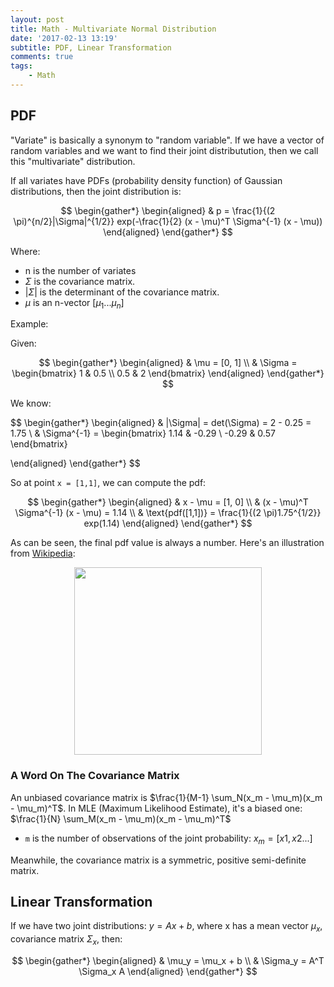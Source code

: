 ```yaml
---
layout: post
title: Math - Multivariate Normal Distribution
date: '2017-02-13 13:19'
subtitle: PDF, Linear Transformation
comments: true
tags:
    - Math
---
```


## PDF

"Variate" is basically a synonym to "random variable". If we have a vector of random variables and we want to find their joint distributution, then we call this "multivariate" distribution.

If all variates have PDFs (probability density function) of Gaussian distributions, then the joint distribution is:

$$
\begin{gather*}
\begin{aligned}
& p = \frac{1}{(2 \pi)^{n/2}|\Sigma|^{1/2}} exp(-\frac{1}{2} (x - \mu)^T \Sigma^{-1} (x - \mu))
\end{aligned}
\end{gather*}
$$

Where:

- n is the number of variates
- $\Sigma$ is the covariance matrix.
- $|\Sigma|$ is the determinant of the covariance matrix.
- $\mu$ is an n-vector $[\mu_1 ... \mu_n]$

Example:

Given:

$$
\begin{gather*}
\begin{aligned}
& \mu = [0, 1]
\\
& \Sigma =
\begin{bmatrix}
1 & 0.5 \\
0.5 & 2
\end{bmatrix}
\end{aligned}
\end{gather*}
$$

We know:

$$
\begin{gather*}
\begin{aligned}
& |\Sigma| = det(\Sigma) = 2 - 0.25 = 1.75
\\
& \Sigma^{-1} = \begin{bmatrix}
1.14 & -0.29 \\
-0.29 & 0.57
\end{bmatrix}

\end{aligned}
\end{gather*}
$$

So at point `x = [1,1]`, we can compute the pdf:

$$
\begin{gather*}
\begin{aligned}
& x - \mu = [1, 0]
\\
& (x - \mu)^T \Sigma^{-1} (x - \mu) = 1.14
\\
& \text{pdf([1,1])} =  \frac{1}{(2 \pi)1.75^{1/2}} exp(1.14)
\end{aligned}
\end{gather*}
$$

As can be seen, the final pdf value is always a number. Here's an illustration from [Wikipedia](https://en.wikipedia.org/wiki/Multivariate_normal_distribution#/media/File:MultivariateNormal.png):

<div style="text-align: center;">
    <p align="center">
       <figure>
            <img src="https://github.com/user-attachments/assets/f47c173d-3dcd-4095-a05f-bbbd49bf5159" height="300" alt=""/>
       </figure>
    </p>
</div>

### A Word On The Covariance Matrix

An unbiased covariance matrix is $\frac{1}{M-1} \sum_N(x_m - \mu_m)(x_m - \mu_m)^T$. In MLE (Maximum Likelihood Estimate), it's a biased one: $\frac{1}{N} \sum_M(x_m - \mu_m)(x_m - \mu_m)^T$

- `m` is the number of observations of the joint probability: $x_m = [x1, x2 ...]$

Meanwhile, the covariance matrix is a symmetric, positive semi-definite matrix.

## Linear Transformation

If we have two joint distributions: $y = Ax + b$, where x has a mean vector $\mu_x$, covariance matrix $\Sigma_x$, then:

$$
\begin{gather*}
\begin{aligned}
& \mu_y = \mu_x + b
\\
& \Sigma_y = A^T \Sigma_x A
\end{aligned}
\end{gather*}
$$
